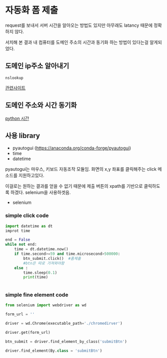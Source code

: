 # 자동화 폼 제출

request를 보내서 서버 시간을 알아오는 방법도 있지만 아무래도 latancy 때문에 정확하지 않다.

서치해 본 결과 내 컴퓨터를 도메인 주소의 시간과 동기화 하는 방법이 있다는걸 알게되었다.

## 도메인 ip주소 알아내기

`nslookup`

[관련사이트](https://m.blog.naver.com/PostView.nhn?blogId=ltehoc&logNo=220840545215&proxyReferer=https%3A%2F%2Fwww.google.com%2F)

## 도메인 주소와 시간 동기화
[python 시간](https://medium.com/@whj2013123218/%EC%88%98%EA%B0%95-%EC%8B%A0%EC%B2%AD-%EB%B0%8F-%ED%8B%B0%EC%BC%80%ED%8C%85-%EC%84%B1%EA%B3%B5%EC%9D%84-%EC%9C%84%ED%95%9C-tip-%EB%B0%8F-python-%ED%94%84%EB%A1%9C%EA%B7%B8%EB%9E%A8-facc9107abc7)

## 사용 library
- pyautogui (https://anaconda.org/conda-forge/pyautogui)
- time
- datetime

pyautogui는 마우스, 키보드 자동조작 모듈임. 화면의 x,y 좌표를 클릭해주는 click 메소드를 지원하고있다.

이걸로는 원하는 결과를 얻을 수 없기 때문에 제출 버튼의 xpath를 기반으로 클릭하도록 하겠다. selenium을 사용하겟음.

- selenium

### simple click code

```python
import datetime as dt
improt time

end = False
while not end:
    time = dt.datetime.now()
    if time.second>=59 and time.microsecond>500000:
        btn_submit.click()  #폼제출
        #btn은 따로 가져와야함
    else :
        time.sleep(0.1)
        print(time)
        
```

### simple fine element code

``` python
from selenium import webdriver as wd

form_url = ''

driver = wd.Chrome(executable_path='./chromedirver')

driver.get(form_url)

btn_submit = driver.find_element_by_class('submitBtn')

driver.find_element(By.class = 'submitBtn')

```